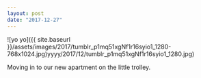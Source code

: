 ```yaml
---
layout: post
date: "2017-12-27"
---
```


![yo yo]({{ site.baseurl }}/assets/images/2017/tumblr_p1mq51xgNf1r16syio1_1280-768x1024.jpg)yyyy/2017/12/tumblr_p1mq51xgNf1r16syio1_1280.jpg)

Moving in to our new apartment on the little trolley.
